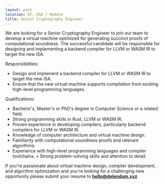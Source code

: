 ```yaml
---
layout: post
location: SF, USA / Remote
title: Senior Cryptography Engineer
--- 
```


We are looking for a Senior Cryptography Engineer to join our team to develop a virtual machine optimized for generating succinct proofs of computational soundness. The successful candidate will be responsible for designing and implementing a backend compiler for LLVM or WASM IR to target the new ISA.

Responsibilities:

- Design and implement a backend compiler for LLVM or WASM IR to target the new ISA.
- Ensure that the new virtual machine supports compilation from existing high-level programming languages.

Qualifications:

- Bachelor's, Master's or PhD's degree in Computer Science or a related field.
- Strong programming skills in Rust, LLVM or WASM IR.
- Proven experience in developing compilers, particularly backend compilers for LLVM or WASM IR.
- Knowledge of computer architecture and virtual machine design.
- Familiarity with computational soundness proofs and relevant algorithms.
- Experience with high-level programming languages and compiler toolchains. • Strong problem-solving skills and attention to detail.

If you're passionate about virtual machine design, compiler development, and algorithm optimization and you're looking for a challenging new opportunity please submit your resume to **hello@delendum.xyz**
